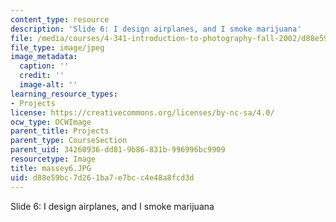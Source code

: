 ```yaml
---
content_type: resource
description: 'Slide 6: I design airplanes, and I smoke marijuana'
file: /media/courses/4-341-introduction-to-photography-fall-2002/d88e59bc7d261ba7e7bcc4e48a8fcd3d_massey6.JPG
file_type: image/jpeg
image_metadata:
  caption: ''
  credit: ''
  image-alt: ''
learning_resource_types:
- Projects
license: https://creativecommons.org/licenses/by-nc-sa/4.0/
ocw_type: OCWImage
parent_title: Projects
parent_type: CourseSection
parent_uid: 34260936-dd81-9b86-831b-996996bc9909
resourcetype: Image
title: massey6.JPG
uid: d88e59bc-7d26-1ba7-e7bc-c4e48a8fcd3d
---
```

Slide 6: I design airplanes, and I smoke marijuana